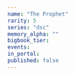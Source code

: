 ```yaml
---
name: "The Prophet"
rarity: 5
series: "dsc"
memory_alpha: ""
bigbook_tier:
events:
in_portal:
published: false
---
```

